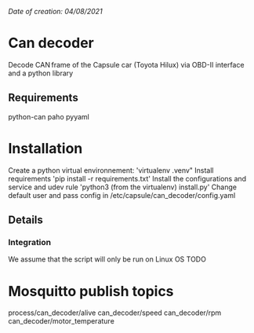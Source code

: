 *Date of creation: 04/08/2021*

# Can decoder
Decode CAN frame of the Capsule car (Toyota Hilux) via OBD-II interface and a python library

## Requirements
python-can
paho
pyyaml

# Installation
Create a python virtual environnement: 'virtualenv .venv"
Install requirements 'pip install -r requirements.txt'
Install the configurations and service and udev rule 'python3 (from the virtualenv) install.py'
Change default user and pass config in /etc/capsule/can_decoder/config.yaml

## Details
### Integration
We assume that the script will only be run on Linux OS
TODO

# Mosquitto publish topics
process/can_decoder/alive
can_decoder/speed
can_decoder/rpm
can_decoder/motor_temperature

